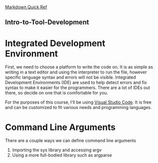 [Markdown Quick Ref](https://wordpress.com/support/markdown-quick-reference/)

## Intro-to-Tool-Development

# Integrated Development Environment

First, we need to choose a platform to write the code on.  It is as simple as writing in a text editor and using the interpreter to run the file, however specific language syntax and errors will not be visible.  Integrated Development Environments (IDE) are used to help detect errors and fix syntax to make it easier for the programmers.  There are a lot of IDEs out there, so decide on one that is comfortable for you.

For the purposes of this course, I'll be using [Visual Studio Code](https://code.visualstudio.com/).  It is free and can be customized to fit various needs and programming languages.

# 


# Command Line Arguments

There are a couple ways we can define command line arguments
1. Importing the sys library and accessing argv
2. Using a more full-bodied library such as argparse

